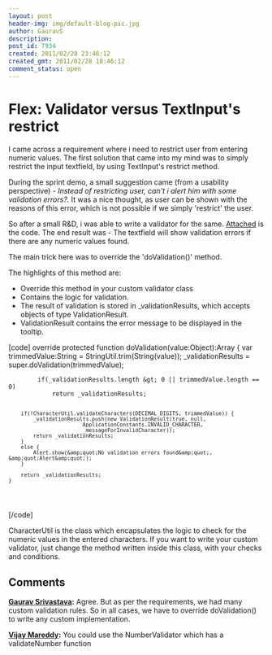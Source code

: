 ```yaml
---
layout: post
header-img: img/default-blog-pic.jpg
author: GauravS
description: 
post_id: 7934
created: 2011/02/28 23:46:12
created_gmt: 2011/02/28 18:46:12
comment_status: open
---
```


# Flex: Validator versus TextInput's restrict

<p>I came across a requirement where i need to restrict user from entering numeric values. The first solution that came into my mind was to simply restrict the input textfield, by using TextInput's restrict method.</p>
<p>During the sprint demo, a small suggestion came (from a usability perspective) - <em>Instead of restricting user, can't i alert him with some validation errors?</em>. It was a nice thought, as user can be shown with the reasons of this error, which is not possible if we simply 'restrict' the user. <!--more--></p>
<p>So after a small R&amp;D, i was able to write a validator for the same. <a href="http://xebee.xebia.in/wp-content/uploads/2011/03/ValidateAlphabets.zip">Attached</a> is the code. The end result was - The textfield will show validation errors if there are any numeric values found.</p>
<p>The main trick here was to override the 'doValidation()' method.</p>
<p>The highlights of this method are:
<ul>
    <li> Override this method in your custom validator class</li>
    <li> Contains the logic for validation.</li>
    <li> The result of validation is stored in _validationResults, which accepts objects of type ValidationResult.</li>
    <li> ValidationResult contains the error message to be displayed in the tooltip.</li>
</ul>
[code]
override protected function doValidation(value:Object):Array {
            var trimmedValue:String = StringUtil.trim(String(value));
            _validationResults = super.doValidation(trimmedValue);</p>
<pre><code>        if(_validationResults.length &amp;gt; 0 || trimmedValue.length == 0)
            return _validationResults;

        if(!CharacterUtil.validateCharacters(DECIMAL_DIGITS, trimmedValue)) {
            _validationResults.push(new ValidationResult(true, null, 
                            ApplicationConstants.INVALID_CHARACTER, 
                            _messageForInvalidCharacter));
            return _validationResults;
        }
        else {
            Alert.show(&amp;quot;No validation errors found&amp;quot;, &amp;quot;Alert&amp;quot;);
        }

        return _validationResults;
    }
</code></pre>
<p>[/code]</p>
<p>CharacterUtil is the class which encapsulates the logic to check for the numeric values in the entered characters. If you want to write your custom validator, just change the method written inside this class, with your checks and conditions.</p>

## Comments

**[Gaurav Srivastava](#5575 "2011-05-16 14:26:06"):** Agree. But as per the requirements, we had many custom validation rules. So in all cases, we have to override doValidation() to write any custom implementation.

**[Vijay Mareddy](#5567 "2011-05-11 01:07:44"):** You could use the NumberValidator which has a validateNumber function

